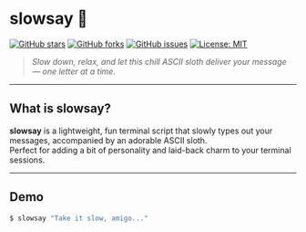 # slowsay 🦥

[![GitHub stars](https://img.shields.io/github/stars/ManuCovr/slowsay?style=social)](https://github.com/ManuCovr/slowsay/stargazers)
[![GitHub forks](https://img.shields.io/github/forks/ManuCovr/slowsay?style=social)](https://github.com/ManuCovr/slowsay/network/members)
[![GitHub issues](https://img.shields.io/github/issues/ManuCovr/slowsay)](https://github.com/ManuCovr/slowsay/issues)
[![License: MIT](https://img.shields.io/badge/License-MIT-yellow.svg)](https://opensource.org/licenses/MIT)

> *Slow down, relax, and let this chill ASCII sloth deliver your message — one letter at a time.*

---

## What is slowsay?

**slowsay** is a lightweight, fun terminal script that slowly types out your messages, accompanied by an adorable ASCII sloth.  
Perfect for adding a bit of personality and laid-back charm to your terminal sessions.

---

## Demo

```bash
$ slowsay "Take it slow, amigo..."
